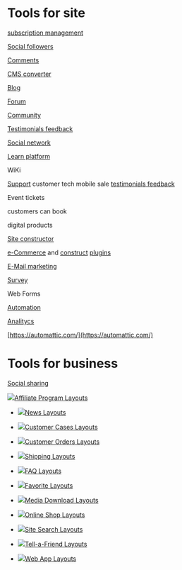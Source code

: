 # Tools for site

[subscription management](https://recurly.com/)

[Social followers](https://www.addthis.com)

[Comments](https://disqus.com/)

[CMS converter](https://cms2cms.com/video-tutorials/)

[Blog](https://www.tumblr.com/)

[Forum](https://bbpress.org/)

[Community](https://www.tapatalk.com)

[Testimonials feedback](https://www.glowboard.io/)

[Social network](https://buddypress.org/)

[Learn platform](https://woocommerce.com/product-category/sensei-extensions/)

WiKi

[Support](https://freshdesk.com/) customer tech mobile sale [testimonials feedback](https://www.glowboard.io/)

Event tickets

customers can book

digital products

[Site constructor](http://ru.wix.com/)

[e-Commerce](https://woocommerce.com/storefront/) and [construct](https://woocommerce.com/products/canvas/) [plugins](https://woocommerce.com/plugins/)

[E-Mail marketing](https://mailchimp.com)

[Survey](https://www.surveymonkey.com/home/)

Web Forms

[Automation](https://zapier.com)

[Analitycs](https://www.google.com/analytics/)

[https://automattic.com/](https://automattic.com/)

# Tools for business

[Social sharing](https://buffer.com)



[![](https://kcdcloud.worldsecuresystems.com/CatalystImages/a64/affiliate-template.gif)Affiliate Program Layouts](https://kcdcloud.worldsecuresystems.com/Customize/AffiliateProgramTemplates.aspx)

* [![](https://kcdcloud.worldsecuresystems.com/CatalystImages/c64/announcement-template.gif)News Layouts](https://kcdcloud.worldsecuresystems.com/Customize/ContentTemplates.aspx?ObjectType=7)

* [![](https://kcdcloud.worldsecuresystems.com/CatalystImages/c64/customer-cases-template.gif)Customer Cases Layouts](https://kcdcloud.worldsecuresystems.com/Customize/ContentTemplates.aspx?ObjectType=2001)
* [![](https://kcdcloud.worldsecuresystems.com/CatalystImages/b64/customer-orders-template.gif)Customer Orders Layouts](https://kcdcloud.worldsecuresystems.com/Customize/ContentTemplates.aspx?ObjectType=2008)
* [![](https://kcdcloud.worldsecuresystems.com/CatalystImages/b64/package-slip.gif)Shipping Layouts](https://kcdcloud.worldsecuresystems.com/Customize/ShippingTemplates.aspx)
* [![](https://kcdcloud.worldsecuresystems.com/CatalystImages/a64/faq-template.gif)FAQ Layouts](https://kcdcloud.worldsecuresystems.com/Customize/ContentTemplates.aspx?ObjectType=9)
* [![](https://kcdcloud.worldsecuresystems.com/CatalystImages/a64/favorites-layout.gif)Favorite Layouts](https://kcdcloud.worldsecuresystems.com/Customize/FavoriteTemplates.aspx?ID=5)

* [![](https://kcdcloud.worldsecuresystems.com/CatalystImages/a64/literature-template.gif)Media Download Layouts](https://kcdcloud.worldsecuresystems.com/Customize/ContentTemplates.aspx?ObjectType=6)
* [![](https://kcdcloud.worldsecuresystems.com/CatalystImages/b64/product-template.gif)Online Shop Layouts](https://kcdcloud.worldsecuresystems.com/Customize/CatalogueTemplates.aspx)
* [![](https://kcdcloud.worldsecuresystems.com/CatalystImages/b64/site-search-template.gif)Site Search Layouts](https://kcdcloud.worldsecuresystems.com/Customize/SiteSearchTemplates.aspx)
* [![](https://kcdcloud.worldsecuresystems.com/CatalystImages/b64/send-to-friends-layout.gif)Tell-a-Friend Layouts](https://kcdcloud.worldsecuresystems.com/Customize/SendToFriendTemplate.aspx)
* [![](https://kcdcloud.worldsecuresystems.com/CatalystImages/a64/webapps-template.gif)](https://kcdcloud.worldsecuresystems.com/Customize/CustomContentTemplate.aspx)[Web App Layouts](https://kcdcloud.worldsecuresystems.com/Customize/CustomContentTemplate.aspx)



